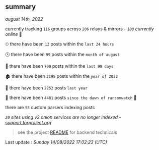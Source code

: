 
## summary
_august 14th, 2022_

currently tracking `116` groups across `206` relays & mirrors - _`100` currently online_ 📡

⏲ there have been `12` posts within the `last 24 hours`

🕓 there have been `99` posts within the `month of august`

📅 there have been `700` posts within the `last 90 days`

🏚 there have been `2195` posts within the `year of 2022`

🚀 there have been `2252` posts `last year`

🦕 there have been `4481` posts `since the dawn of ransomwatch` 🐣

there are `55` custom parsers indexing posts

_`20` sites using v2 onion services are no longer indexed - [support.torproject.org](https://support.torproject.org/onionservices/v2-deprecation/)_

> see the project [README](https://github.com/jmousqueton/ransomwatch#readme) for backend technicals



Last update : _Sunday 14/08/2022 17:02:23 (UTC)_

